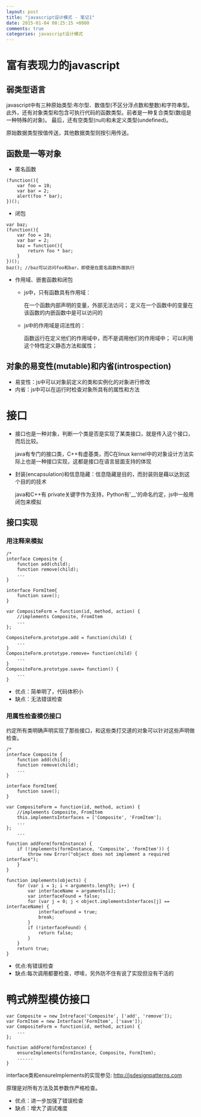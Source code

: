 ```yaml
---
layout: post
title: "javascript设计模式 - 笔记1"
date: 2015-01-04 08:25:15 +0800
comments: true
categories: javascript设计模式
---
```

# 富有表现力的javascript

## 弱类型语言

javascript中有三种原始类型:布尔型、数值型(不区分浮点数和整数)和字符串型。
此外，还有对象类型和包含可执行代码的函数类型。前者是一种复合类型(数组是一种特殊的对象)。
最后，还有空类型(null)和未定义类型(undefined)。

原始数据类型按值传送，其他数据类型则按引用传送。

## 函数是一等对象

* 匿名函数

```
(function(){
    var foo = 10;
    var bar = 2;
    alert(foo * bar);
})();
```

* 闭包

```
var baz;
(function(){
    var foo = 10;
    var bar = 2;
    baz = function(){
        return foo * bar;
    }
})();
baz(); //baz可以访问foo和bar，即使是在匿名函数外面执行
```

* 作用域、嵌套函数和闭包

    * js中，只有函数具有作用域：

        在一个函数内部声明的变量，外部无法访问；
        定义在一个函数中的变量在该函数的内嵌函数中是可以访问的

    * js中的作用域是词法性的：

        函数运行在定义他们的作用域中，而不是调用他们的作用域中；
        可以利用这个特性定义静态方法和属性；

## 对象的易变性(mutable)和内省(introspection)

* 易变性：js中可以对象前定义的类和实例化的对象进行修改
* 内省：js中可以在运行时检查对象所具有的属性和方法

# 接口

* 接口也是一种对象，判断一个类是否是实现了某类接口，就是传入这个接口，而后比较。

    java有专门的接口类，C++有虚基类，而C在linux kernel中的对象设计方法实际上也是一种接口实现，这都是接口在语言层面支持的体现

* 封装(encapsulation)和信息隐藏：信息隐藏是目的，而封装则是藉以达到这个目的的技术

    java和C++有 private关键字作为支持，Python有'__'的命名约定，js中一般用闭包来模拟

## 接口实现

### 用注释来模拟

```
/*
interface Composite {
    function add(child);
    function remove(child);
    ...
}

interface FormItem{
    function save();
}

var CompositeForm = function(id, method, action) {
    //implements Composite, FromItem
    ...
};

CompositeForm.prototype.add = function(child) {
    ...
}
CompositeForm.prototype.remove= function(child) {
    ...
}
CompositeForm.prototype.save= function() {
    ...
}

```

* 优点：简单明了，代码体积小
* 缺点：无法错误检查

### 用属性检查模仿接口

约定所有类明确声明实现了那些接口，和这些类打交道的对象可以针对这些声明做检查。

```
/*
interface Composite {
    function add(child);
    function remove(child);
    ...
}

interface FormItem{
    function save();
}

var CompositeForm = function(id, method, action) {
    //implements Composite, FromItem
    this.implementsInterfaces = ['Composite', 'FromItem'];
    ...
};
    ...

function addForm(formInstance) {
    if (!implements(formInstance, 'Composite', 'FormItem')) {
        throw new Error("object does not implement a required interface");
    }
}

function implements(objects) {
    for (var i = 1; i < arguments.length; i++) {
        var interfaceName = arguments[i];
        var interfaceFound = false;
        for (var j = 0; j < object.implementsInterfaces[j] == interfaceName) {
            interfaceFound = true;
            break;
        }
        if (!interfaceFound) {
            return false;
        }
    }
    return true;
}

```

* 优点:有错误检查
* 缺点:每次调用都要检查，啰嗦，另外防不住有说了实现但没有干活的

# 鸭式辨型模仿接口

```
var Composite = new Intreface('Composite', ['add', 'remove']);
var FormItem = new Interface('FormItem', ['save']);
var CompositeForm = function(id, method, action) {
    ...
};

function addForm(formInstance) {
    ensureImplements(formInstance, Composite, FormItem);
    ......
}

```
interface类和ensureImplements的实现参见:
http://jsdesignpatterns.com

原理是对所有方法及其参数作严格检查。

* 优点：进一步加强了错误检查
* 缺点：增大了调试难度

